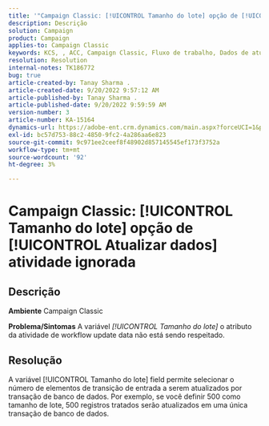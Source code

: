 ```yaml
---
title: '"Campaign Classic: [!UICONTROL Tamanho do lote] opção de [!UICONTROL Atualizar dados] atividade ignorada'''
description: Descrição
solution: Campaign
product: Campaign
applies-to: Campaign Classic
keywords: KCS, , ACC, Campaign Classic, Fluxo de trabalho, Dados de atualização, Tamanho do lote
resolution: Resolution
internal-notes: TK186772
bug: true
article-created-by: Tanay Sharma .
article-created-date: 9/20/2022 9:57:12 AM
article-published-by: Tanay Sharma .
article-published-date: 9/20/2022 9:59:59 AM
version-number: 3
article-number: KA-15164
dynamics-url: https://adobe-ent.crm.dynamics.com/main.aspx?forceUCI=1&pagetype=entityrecord&etn=knowledgearticle&id=e9123394-ca38-ed11-9db1-002248086735
exl-id: bc57d753-88c2-4850-9fc2-4a286aa6e823
source-git-commit: 9c971ee2ceef8f48902d857145545ef173f3752a
workflow-type: tm+mt
source-wordcount: '92'
ht-degree: 3%

---
```


# Campaign Classic: [!UICONTROL Tamanho do lote] opção de [!UICONTROL Atualizar dados] atividade ignorada

## Descrição

<b>Ambiente</b>
Campaign Classic


<b>Problema/Sintomas</b>
A variável *[!UICONTROL Tamanho do lote]* o atributo da atividade de workflow update data não está sendo respeitado.




## Resolução


A variável [!UICONTROL Tamanho do lote] field permite selecionar o número de elementos de transição de entrada a serem atualizados por transação de banco de dados. Por exemplo, se você definir 500 como tamanho de lote, 500 registros tratados serão atualizados em uma única transação de banco de dados.
